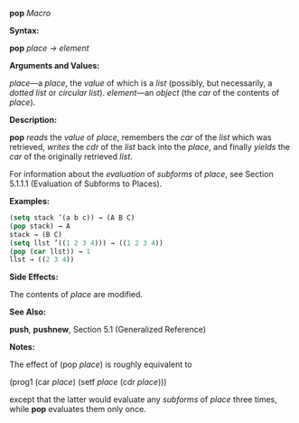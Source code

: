 **pop** *Macro* 



**Syntax:** 



**pop** *place → element* 



**Arguments and Values:** 



*place*—a *place*, the *value* of which is a *list* (possibly, but necessarily, a *dotted list* or *circular list*). *element*—an *object* (the *car* of the contents of *place*). 



**Description:** 



**pop** *reads* the *value* of *place*, remembers the *car* of the *list* which was retrieved, *writes* the *cdr* of the *list* back into the *place*, and finally *yields* the *car* of the originally retrieved *list*. 







 



 



For information about the *evaluation* of *subforms* of *place*, see Section 5.1.1.1 (Evaluation of Subforms to Places). 



**Examples:**
```lisp
(setq stack ’(a b c)) → (A B C) 
(pop stack) → A 
stack → (B C) 
(setq llst ’((1 2 3 4))) → ((1 2 3 4)) 
(pop (car llst)) → 1 
llst → ((2 3 4)) 
```
**Side Effects:** 



The contents of *place* are modified. 



**See Also:** 



**push**, **pushnew**, Section 5.1 (Generalized Reference) 



**Notes:** 



The effect of (pop *place*) is roughly equivalent to 



(prog1 (car *place*) (setf *place* (cdr *place*))) 



except that the latter would evaluate any *subforms* of *place* three times, while **pop** evaluates them only once. 




